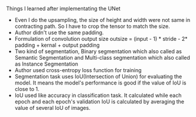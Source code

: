 Things I learned after implementating the UNet

* Even I do the upsampling, the size of height and width were not same in contracting path. So I have to crop the tensor to match the size.
* Author didn't use the same padding.
* Formulation of convolution output size
  outsize = (input - 1) * stride - 2* padding + kernal + output padding
* Two kind of segmentation, Binary segmentation which also called as Semantic Segmentation and Multi-class segmentation which also called as Instance Segmentation
* Author used cross-entropy loss function for training
* Segmentation task uses IoU(Intersection of Union) for evaluating the model. It means the model's performance is good if the value of IoU is close to 1.
* IoU used like accuracy in classification task. It calculated while each epoch and each epoch's validation IoU is calculated by averaging the value of several IoU of images. 
